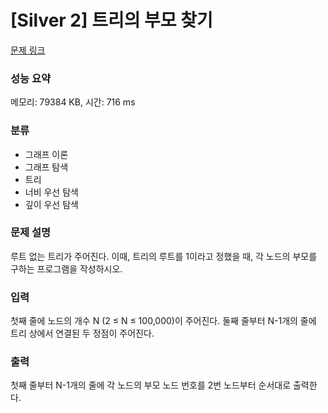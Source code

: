 # [Silver 2] 트리의 부모 찾기

[문제 링크](https://www.acmicpc.net/problem/11725) 

### 성능 요약

메모리: 79384 KB, 시간: 716 ms

### 분류

* 그래프 이론
* 그래프 탐색
* 트리
* 너비 우선 탐색
* 깊이 우선 탐색

### 문제 설명

<p>루트 없는 트리가 주어진다. 이때, 트리의 루트를 1이라고 정했을 때, 각 노드의 부모를 구하는 프로그램을 작성하시오.</p>

### 입력 

<p>첫째 줄에 노드의 개수 N (2 ≤ N ≤ 100,000)이 주어진다. 둘째 줄부터 N-1개의 줄에 트리 상에서 연결된 두 정점이 주어진다.</p>

### 출력 

<p>첫째 줄부터 N-1개의 줄에 각 노드의 부모 노드 번호를 2번 노드부터 순서대로 출력한다.</p>